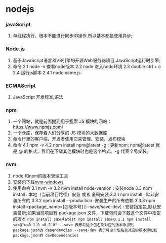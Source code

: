 # nodejs
### javaScript
1. 单线程执行，根本不能进行同步IO操作,所以基本都是使用异步;

### Node.js
1. 基于JavaScript语言和V8引擎的开源Web服务器项目,JavaScript运行时引擎;
2. 命令
    2.1 node -v 查看node版本
    2.2 node 进入node环境
    2.3 double ctrl + c
    2.4 运行js脚本
        2.4.1 node name.js 

### ECMAScript 
1. JavaScript 开发标准,语法

### npm
1. 一个网站，就是前面提到用于搜索 JS 模块的网站：https://www.npmjs.com/
2. 一个仓库，保存着人们分享的 JS 模块的大数据库
3. 命令行里的客户端，开发者使用它来管理、安装、发布模块
4. 命令
    4.1 npm -v
    4.2 npm install npm@latest -g : 更新npm; npm@latest 就是 <packageName>@<version> 的格式，我们在下载其他模块时也是这个格式。-g 代表全局安装。

### nvm 
1. node 和npm的版本管理工具
2. 安装包下载[nvm-windows](https://github.com/coreybutler/nvm-windows/releases)
3. 使用命令
    3.1 nvm -v
    3.2 nvm install node-version : 安装node
    3.3 npm install : 本地（当前项目路径）安装 或者 全局安装
        3.3.1 npm install : 默认安装所有的
        3.3.2 npm install --production :安装生产的所有依赖
        3.3.3 npm install <package_name>[@版本号] [--save/save-dev] : 安装指定包,默认安装最新;如果当前项目有 package.json 文件，下载包时会下载这个文件中指定的版本
         ```
        npm install sax@latest
        npm install sax@0.1.1
        npm install sax@">=0.1.0 <0.2.0"
        --save 表示将这个包名及对应的版本添加到 package.json的 dependencies
        --save-dev 表示将这个包名及对应的版本添加到 package.json的 devDependencies
         ```
